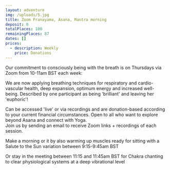 ```yaml
---
layout: adventure
img: /uploads/5.jpg
title: Zoom Pranayama, Asana, Mantra morning
deposit: 0
totalPlaces: 100
remainingPlaces: 87
dates: []
prices:
  - description: Weekly
    price: Donations
---
```

Our commitment to consciously being with the breath is on Thursdays via Zoom from 10-11am BST each week: 

We are now applying breathing techniques for respiratory and cardio-vascular health, deep expansion, optimum energy and increased well-being. Described by one participant as being 'brilliant' and leaving her 'euphoric'!

Can be accessed 'live' or via recordings and are donation-based according to your current financial circumstances. Open to all who want to explore beyond Asana and connect with Yoga.\
Join us by sending an email to receive Zoom links + recordings of each session.

Make a morning or it by also warming up muscles ready for sitting with a Salute to the Sun variation between 9:15-9:45am BST

Or stay in the meeting between 11:15 and 11:45am BST for Chakra chanting to clear physiological systems at a deep vibrational level